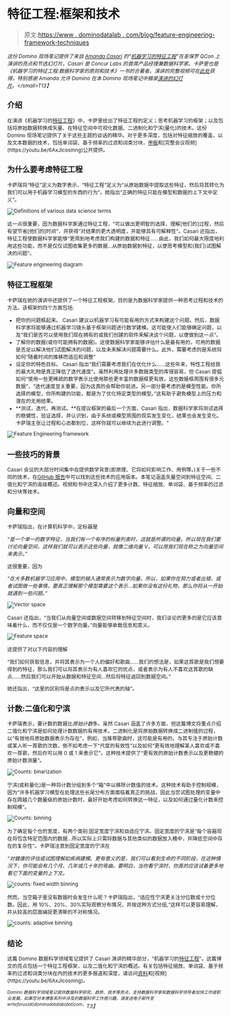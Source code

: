 # 特征工程:框架和技术

> 原文:[https://www . dominodatalab . com/blog/feature-engineering-framework-techniques](https://www.dominodatalab.com/blog/feature-engineering-framework-techniques)

*<small>这份 Domino 现场笔记提供了来自 [Amanda Casari](https://www.linkedin.com/in/amcasari/) 的“[机器学习的特征工程](https://youtu.be/6AxJlcosmng)”在圣保罗 QCon 上演讲的亮点和节选幻灯片。Casari 是 Concur Labs 的首席产品经理兼数据科学家。卡萨里也是《机器学习的特征工程:数据科学家的原则和技术》一书的合著者。演讲的完整视频可在[此处](https://youtu.be/6AxJlcosmng)获得，特别感谢 Amanda 允许 Domino 在本 Domino 现场笔记中摘录[演讲的幻灯片](https://www.slideshare.net/AmandaCasari/feature-engineering-for-machine-learning-at-qconsp?)。</small>T13】*

## 介绍

在演讲《机器学习的[特征工程](https://youtu.be/6AxJlcosmng)》中，卡萨里给出了特征工程的定义；思考机器学习的框架；以及包括将原始数据转换成矢量、在特征空间中可视化数据、二进制化和宁滨(量化)的技术。这份 Domino 现场笔记提供了关于这些主题的谈话的精华。对于更多深度，包括对特征缩放的覆盖，以及文本数据的技术，包括单词袋、基于频率的过滤和词类分块，[甲板](https://www.slideshare.net/AmandaCasari/feature-engineering-for-machine-learning-at-qconsp?)和[完整会议视频](https://youtu.be/6AxJlcosmng)公开提供。

## 为什么要考虑特征工程

卡萨瑞将“特征”定义为数字表示，“特征工程”定义为“从原始数据中提取这些特征，然后将其转化为我们可以用于机器学习模型的东西的行为”。她指出“正确的特征只能在模型和数据的上下文中定义”。

![Definitions of various data science terms](../Images/773147f4644a7e51a9281c26e34ddcce.png)

这一点很重要，因为数据科学家通过特征工程，“可以做出更明智的选择，理解[他们的]过程，然后有望节省[他们的]时间”，并获得“对结果的更大透明度，并能够具有可解释性”。Casari 还指出，特征工程使数据科学家能够“更周到地考虑我们构建的数据和特征……由此，我们如何最大限度地利用这些功能，而不是仅仅试图收集更多的数据…从原始数据到特征，以便思考模型和(我们)试图解决的问题”。

![Feature engineering diagram](../Images/16c16f15f2c2de7d5a9b8d075f4be128.png)

## 特征工程框架

卡萨瑞在她的演讲中还提供了一个特征工程框架。目的是为数据科学家提供一种思考过程和技术的方法。该框架的四个方面包括:

*   把你的问题框起来。 Casari 建议以机器学习有可能有用的方式来构建这个问题。然后，数据科学家将能够通过机器学习镜头基于框架问题进行数学建模。这可能使人们能够确定问题，以及“我们是否可以使用我们现在拥有的或我们创建的软件来解决这个问题，以便做到这一点”。
*   了解你的数据(或你可能拥有的数据)。这使数据科学家能够评估什么是最有用的，可用的数据是否足以解决他们试图解决的问题，以及未来解决问题需要什么。此外，需要考虑的是系统将如何“随着时间的推移而适应和调整”
*   设定你的特色目标。 Casari 指出“我们需要考虑我们在优化什么……这些年来，特性工程给我的最大礼物是真正降低了迭代速度”。虽然利用处理许多数据类型的库很容易，但 Casari 提倡如何“使用一些更稀疏的数字表示比使用那些更丰富的数据框更有效，这些数据框周围有很多元数据”，“迭代速度至关重要，因为这真的会帮助你前进。另一部分要考虑的是模型性能。你所选择的模型，你所构建的功能，都是为了优化特定类型的模型。”这有助于避免模型上的压力和潜在的无用结果。
*   **测试，迭代，再测试。**在提议框架的最后一个方面，Casari 指出，数据科学家将测试选择的稳健性，验证选择，并认识到，由于系统或模型周围的现实发生变化，结果也会发生变化。卡萨瑞主张让过程和心态都到位，这样你就可以继续为此进行调整。"

![Feature Engineering framework](../Images/a0bc4bca6c5e0840969bc6aa45728b39.png)

## 一些技巧的背景

Casari 会议的大部分时间集中在提供数学背景(即原理、它将如何影响工作、用例等。)关于一些不同的技术，在[GitHub 报告](https://github.com/alicezheng/feature-engineering-book)中可以找到这些技术的应用版本。本笔记涵盖矢量空间到特征空间、二值化和宁滨的高级概述。视频和书中还深入介绍了更多计数、特征缩放、单词袋、基于频率的过滤和分块等技术。

## 向量和空间

卡萨瑞指出，在计算机科学中，定标器是

*”是一个单一的数字特征，当我们有一个有序的标量列表时，这就是所谓的向量。所以现在我们要讨论向量空间，这样我们就可以表示这些向量，就像二维向量 V，可以用我们现在称之为向量空间来表示。”*

这很重要，因为

*“在大多数机器学习应用中，模型的输入通常表示为数字向量。所以，如果你在努力或者出错，或者试图做一些事情，要真正理解那个模型需要这个表示…如果你没有这份礼物，那么你将从一开始就遇到一些问题。”*

![Vector space](../Images/c63dc648988e784a482dc26af9f338b4.png)

Casari 还指出，“当我们从向量空间或数据空间转移到特征空间时，我们谈论的更多的是它应该意味着什么，而不仅仅是一个数字向量。”向量能够承载信息和意义。

![Feature space](../Images/ec7d6a52a3a40f9b12bd7bf1d6d30fb9.png)

这提供了对以下内容的理解

“我们如何获取信息，并将其表示为一个人的偏好和歌曲……我们的想法是，如果这首歌是我们想要得到的特征，那么我们可以将其表示为有人喜欢它的优点，或者表示为有人不喜欢这首歌的缺点……然后我们可以开始从数据和特征空间…然后将特征返回到数据空间。”

她还指出，“这里的区别将是点的表示以及它所代表的轴”。

## 计数:二值化和宁滨

卡萨瑞表示，要计数的数据比*原始计数*多。虽然 Casari 涵盖了许多方面，但这篇博文将重点介绍二值化和宁滨是如何处理计数数据的有用技术。二进制化是将原始数据转换成二进制值的过程，以“有效地将原始数据表示为存在”。例如，当推荐歌曲时，这可能是有用的。与其专注于原始计数或某人听一首歌的次数，倒不如考虑一下“尺度的有效性”以及如何“更有效地理解某人喜欢或不喜欢一首歌，然后你可以用 0 或 1 来表示它”。这种技术提供了“更有效的原始计数表示以及更稳健的原始计数测量”。

![Counts: binarization](../Images/7c342b719b83080dbbc78f0da28c1e87.png)

宁滨(或称量化)是一种将计数分组到多个“箱”中以移除计数值的技术。这种技术有助于控制规模，因为“许多机器学习模型在处理这些长尾分布方面面临着真正的挑战，因此当您试图处理的变量中存在跨越几个数量级的原始计数时，最好开始考虑如何转换这一特征，以及如何通过量化计数来控制规模”。

![Counts: binning](../Images/5ea9c7406ffd45a07e8ed16e8efebade.png)

为了确定每个仓的宽度，有两个类别:固定宽度宁滨和自适应宁滨。固定宽度的宁滨是“每个容器现在将包含特定范围内的数据…所以实际上只需将数据与其他类似的数据放入桶中，并降低空间中存在的复杂性”。卡萨瑞注意到固定宽度的宁滨在

*“对健康的评估或试图理解如疾病建模。更有意义的是，我们可以看到生命的不同阶段，在这种情况下，你可能会有几个月、几年或几十年的弯曲。要明白，当你看宁滨时，你真的应该试着更多地看它下面的变量的上下文。*

![counts: fixed width binning](../Images/0bc65465dfb9695ca77684f88ab894af.png)

然而，当空箱子里没有数据时会发生什么呢？卡萨瑞指出，“适应性宁滨更关注分位数或十分位数。因此，用 10%、20%、30%实际观察分布情况，并按这种方式分组,“这样可以更容易理解，并从较高的层面捕捉更清晰的不对称情况。

![counts: adaptive binning](../Images/1d493989a62e9795476a074957e27a00.png)

## 结论

这篇 Domino 数据科学领域笔记提供了 Casari 演讲的精华部分，“机器学习的[特征工程](https://youtu.be/6AxJlcosmng)”。这篇博文的亮点包括一个特征工程框架，以及二值化和宁滨的概述。有关包括特征缩放、单词袋、基于频率的过滤和词类分块在内的技术的更多报道和深度，请访问[资料](https://www.slideshare.net/AmandaCasari/feature-engineering-for-machine-learning-at-qconsp?)和[视频](https://youtu.be/6AxJlcosmng)。

*<sup>Domino 数据科学领域笔记提供数据科学研究、趋势、技术等亮点，支持数据科学家和数据科学领导者加快工作或职业发展。如果您对本博客系列中涉及的数据科学工作感兴趣，请发送电子邮件至 writeforus(at)dominodatalab(dot)com。</sup>T3】*
